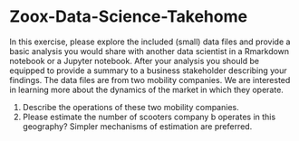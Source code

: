 # Zoox-Data-Science-Takehome
In this exercise, please explore the included (small) data files and provide a basic analysis you
would share with another data scientist in a Rmarkdown notebook or a Jupyter notebook. After
your analysis you should be equipped to provide a summary to a business stakeholder
describing your findings.
The data files are from two mobility companies. We are interested in learning more about the dynamics of the market in which they operate. 
1. Describe the operations of these two mobility companies. 
2. Please estimate the number of scooters company b operates in this geography? Simpler 
mechanisms of estimation are preferred. 


